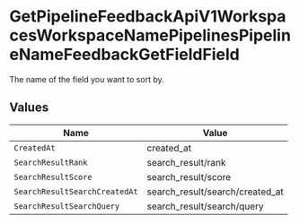 # GetPipelineFeedbackApiV1WorkspacesWorkspaceNamePipelinesPipelineNameFeedbackGetFieldField

The name of the field you want to sort by.


## Values

| Name                            | Value                           |
| ------------------------------- | ------------------------------- |
| `CreatedAt`                     | created_at                      |
| `SearchResultRank`              | search_result/rank              |
| `SearchResultScore`             | search_result/score             |
| `SearchResultSearchCreatedAt`   | search_result/search/created_at |
| `SearchResultSearchQuery`       | search_result/search/query      |